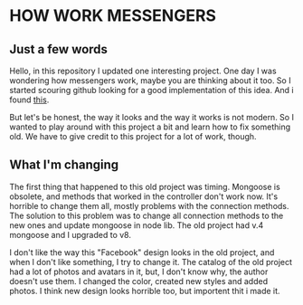 # HOW WORK MESSENGERS

## Just a few words

Hello, in this repository I updated one interesting project. One day I was wondering how messengers work, maybe you are thinking about it too. So I started scouring github looking for a good implementation of this idea. And i found [this](https://github.com/sudheeshshetty/Chat). 

But let's be honest, the way it looks and the way it works is not modern. So I wanted to play around with this project a bit and learn how to fix something old. We have to give credit to this project for a lot of work, though. 

## What I'm changing

The first thing that happened to this old project was timing. Mongoose is obsolete, and methods that worked in the controller don't work now. It's horrible to change them all, mostly problems with the connection methods. The solution to this problem was to change all connection methods to the new ones and update mongoose in node lib. The old project had v.4 mongoose and I upgraded to v8.

I don't like the way this "Facebook" design looks in the old project, and when I don't like something, I try to change it. The catalog of the old project had a lot of photos and avatars in it, but, I don't know why, the author doesn't use them. I changed the color, created new styles and added photos. I think new design looks horrible too, but importent thit i made it.
